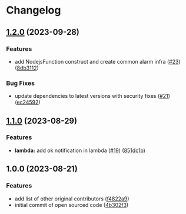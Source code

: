 # Changelog

## [1.2.0](https://github.com/cuckoointernet/aws-constructs/compare/v1.1.0...v1.2.0) (2023-09-28)


### Features

* add NodejsFunction construct and create common alarm infra ([#23](https://github.com/cuckoointernet/aws-constructs/issues/23)) ([8db3112](https://github.com/cuckoointernet/aws-constructs/commit/8db3112bafe40681823f8d5c3625c4200408e686))


### Bug Fixes

* update dependencies to latest versions with security fixes ([#21](https://github.com/cuckoointernet/aws-constructs/issues/21)) ([ec24592](https://github.com/cuckoointernet/aws-constructs/commit/ec24592bcac9f0f02d5c52a64b6b61f182395e7d))

## [1.1.0](https://github.com/cuckoointernet/aws-constructs/compare/v1.0.0...v1.1.0) (2023-08-29)


### Features

* **lambda:** add ok notification  in lambda ([#19](https://github.com/cuckoointernet/aws-constructs/issues/19)) ([851dc1b](https://github.com/cuckoointernet/aws-constructs/commit/851dc1b5b2edb13482d75d9fe1bd123a21a8192a))

## 1.0.0 (2023-08-21)


### Features

* add list of other original contributors ([f4822a9](https://github.com/cuckoointernet/aws-constructs/commit/f4822a9cea3a8dccaeb5e4fb7f68e9973e8d7cf2))
* initial commit of open sourced code ([4b302f3](https://github.com/cuckoointernet/aws-constructs/commit/4b302f350187466f7dabc99c98114f41c06365e9))
